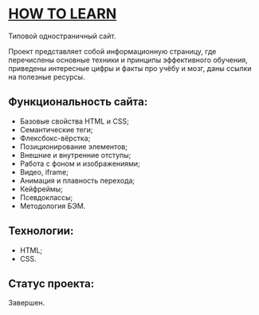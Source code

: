 # [HOW TO LEARN](https://dlmedv.github.io/how-to-learn/)
 Типовой одностраничный сайт.

 Проект представляет собой информационную страницу, где перечислены основные техники и принципы эффективного обучения, приведены интересные цифры и факты про учёбу и мозг, даны ссылки на полезные ресурсы.

## Функциональность сайта:

+ Базовые свойства HTML и CSS;
+ Семантические теги;
+ Флексбокс-вёрстка;
+ Позиционирование элементов;
+ Внешние и внутренние отступы;
+ Работа с фоном и изображениями;
+ Видео, iframe;
+ Анимация и плавность перехода;
+ Кейфреймы;
+ Псевдоклассы;
+ Методология БЭМ.

## Технологии:
  + HTML;
  + CSS.
 
 ## Статус проекта:
Завершен.



 
